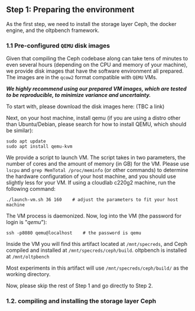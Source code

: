 ## Step 1: Preparing the environment

As the first step, we need to install the storage layer Ceph, the docker engine, and the oltpbench framework.

### 1.1 Pre-configured `QEMU` disk images 

Given that compiling the Ceph codebase along can take tens of minutes to even several hours (depending on the CPU and memory of your machine), we provide disk images that have the software environment all prepared. The images are in the `qcow2` format compatible with `QEMU` VMs.

**_We highly recommend using our prepared VM images, which are tested to be reproducible, to minimize variance and uncertainty._** 

To start with, please download the disk images here: (TBC a link)

Next, on your host machine, install qemu (if you are using a distro other than Ubuntu/Debian, please search for how to install QEMU, which should be similar):

	sudo apt update
	sudo apt install qemu-kvm

We provide a script to launch VM. The script takes in two parameters, the number of cores and the amount of memory (in GB) for the VM. Please use `lscpu` and `grep MemTotal /proc/meminfo` (or other commands) to determine the hardware configuration of your host machine, and you should use slightly less for your VM. If using a cloudlab c220g2 machine, run the following command:

	./launch-vm.sh 36 160    # adjust the parameters to fit your host machine

The VM process is daemonized. Now, log into the VM (the password for login is "_qemu_"):

	ssh -p8080 qemu@localhost    # the password is qemu

Inside the VM you will find this artifact located at `/mnt/specreds`, and Ceph compiled and installed at `/mnt/specreds/ceph/build`. oltpbench is installed at `/mnt/oltpbench`

Most experiments in this artifact will use `/mnt/specreds/ceph/build/` as the working directory.

Now, please skip the rest of Step 1 and go directly to Step 2. 

### 1.2. compiling and installing the storage layer Ceph
